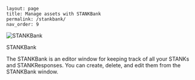 ```
layout: page
title: Manage assets with STANKBank
permalink: /stankbank/
nav_order: 9
```

![STANKBank](https://github.com/user-attachments/assets/2bbfdbc1-1ec7-44dc-bdf8-6dac0785d087)

STANKBank

The STANKBank is an editor window for keeping track of all your STANKs and STANKResponses.  You can create, delete, and edit them from the STANKBank window.
